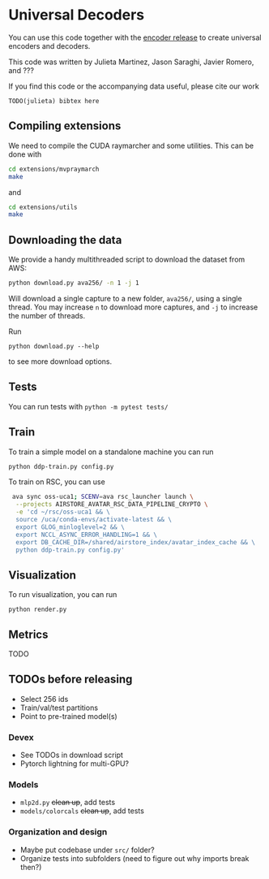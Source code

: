 # Universal Decoders

You can use this code together with the [encoder release](TODO-link) to create universal encoders and decoders.


This code was written by Julieta Martinez, Jason Saraghi, Javier Romero, and ???

If you find this code or the accompanying data useful, please cite our work
```
TODO(julieta) bibtex here
```

## Compiling extensions
We need to compile the CUDA raymarcher and some utilities. This can be done with

```bash
cd extensions/mvpraymarch
make
```
and
```bash
cd extensions/utils
make
```

## Downloading the data
We provide a handy multithreaded script to download the dataset from AWS:

```bash
python download.py ava256/ -n 1 -j 1
```
Will download a single capture to a new folder, `ava256/`, using a single thread.
You may increase `n` to download more captures, and `-j` to increase the number of threads.

Run
```
python download.py --help
```
to see more download options.


## Tests
You can run tests with `python -m pytest tests/`

## Train
To train a simple model on a standalone machine you can run
```bash
python ddp-train.py config.py
```

To train on RSC, you can use
```bash
 ava sync oss-uca1; SCENV=ava rsc_launcher launch \
  --projects AIRSTORE_AVATAR_RSC_DATA_PIPELINE_CRYPTO \
  -e 'cd ~/rsc/oss-uca1 && \
  source /uca/conda-envs/activate-latest && \
  export GLOG_minloglevel=2 && \
  export NCCL_ASYNC_ERROR_HANDLING=1 && \
  export DB_CACHE_DIR=/shared/airstore_index/avatar_index_cache && \
  python ddp-train.py config.py'
```

## Visualization
To run visualization, you can run
```
python render.py
```

## Metrics
TODO

## TODOs before releasing

* Select 256 ids
* Train/val/test partitions
* Point to pre-trained model(s)

### Devex
* See TODOs in download script
* Pytorch lightning for multi-GPU?

### Models

* `mlp2d.py` ~~clean up~~, add tests
* `models/colorcals` ~~clean up~~, add tests

### Organization and design

* Maybe put codebase under `src/` folder?
* Organize tests into subfolders (need to figure out why imports break then?)

